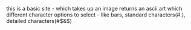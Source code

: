 this is a basic site - which takes up an image returns an ascii art which different character options to select - like bars, standard characters(#.), detailed characters(#$&$)